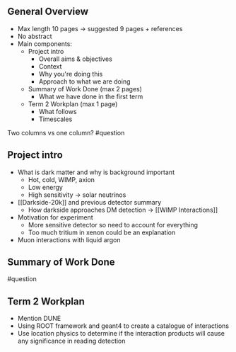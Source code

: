 ## General Overview
- Max length 10 pages → suggested 9 pages + references
- No abstract
- Main components:
	- Project intro
		- Overall aims & objectives
		- Context
		- Why you're doing this
		- Approach to what we are doing
	- Summary of Work Done (max 2 pages)
		- What we have done in the first term
	- Term 2 Workplan (max 1 page)
		- What follows
		- Timescales

Two columns vs one column? #question 

## Project intro
- What is dark matter and why is background important
	- Hot, cold, WIMP, axion
	- Low energy
	- High sensitivity → solar neutrinos
- [[Darkside-20k]] and previous detector summary
	- How darkside approaches DM detection → [[WIMP Interactions]]
- Motivation for experiment
	- More sensitive detector so need to account for everything
	- Too much tritium in xenon could be an explanation
- Muon interactions with liquid argon

## Summary of Work Done
#question 

## Term 2 Workplan
- Mention DUNE
- Using ROOT framework and geant4 to create a catalogue of interactions
- Use location physics to determine if the interaction products will cause any significance in reading detection